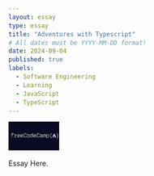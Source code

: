 ```yaml
---
layout: essay
type: essay
title: "Adventures with Typescript"
# All dates must be YYYY-MM-DD format!
date: 2024-09-04
published: true
labels:
  - Software Engineering
  - Learning
  - JavaScript
  - TypeScript
---
```


<img width="100px" class="rounded float-start pe-4" src="../img/typescript/FreeCodeCamp.png">

Essay Here.
